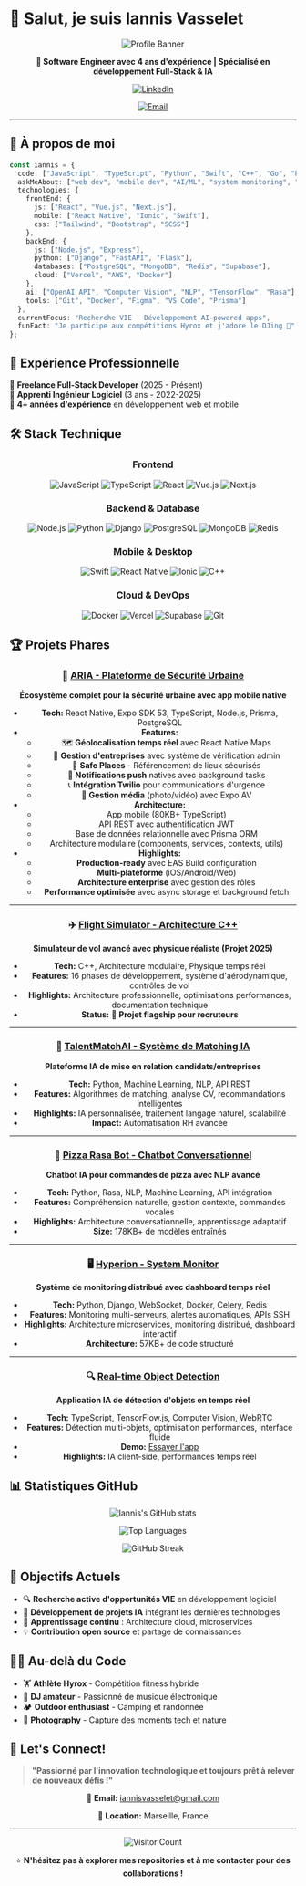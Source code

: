 # 👋 Salut, je suis Iannis Vasselet

<div align="center">
  
  ![Profile Banner](https://nude-project.com/cdn/shop/files/BANNER_HOME_HORIZONTAL_d1953723-c27d-49bc-83f3-c0025565e504.png?v=1760625717&width=2208)
  
  **🎯 Software Engineer avec 4 ans d'expérience | Spécialisé en développement Full-Stack & IA**
  
  [![LinkedIn](https://img.shields.io/badge/LinkedIn-0077B5?style=for-the-badge&logo=linkedin&logoColor=white)](https://linkedin.com/in/iannis-vasselet)
  <!-- [![Portfolio](https://img.shields.io/badge/Portfolio-FF7139?style=for-the-badge&logo=Firefox-Browser&logoColor=white)](https://portfolio-iannis-vasselet.vercel.app) -->
  [![Email](https://img.shields.io/badge/Email-D14836?style=for-the-badge&logo=gmail&logoColor=white)](mailto:iannisvasselet@gmail.com)
  
</div>

---

## 🚀 À propos de moi

```typescript
const iannis = {
  code: ["JavaScript", "TypeScript", "Python", "Swift", "C++", "Go", "PHP"],
  askMeAbout: ["web dev", "mobile dev", "AI/ML", "system monitoring", "freelancing"],
  technologies: {
    frontEnd: {
      js: ["React", "Vue.js", "Next.js"],
      mobile: ["React Native", "Ionic", "Swift"],
      css: ["Tailwind", "Bootstrap", "SCSS"]
    },
    backEnd: {
      js: ["Node.js", "Express"],
      python: ["Django", "FastAPI", "Flask"],
      databases: ["PostgreSQL", "MongoDB", "Redis", "Supabase"],
      cloud: ["Vercel", "AWS", "Docker"]
    },
    ai: ["OpenAI API", "Computer Vision", "NLP", "TensorFlow", "Rasa"],
    tools: ["Git", "Docker", "Figma", "VS Code", "Prisma"]
  },
  currentFocus: "Recherche VIE | Développement AI-powered apps",
  funFact: "Je participe aux compétitions Hyrox et j'adore le DJing 🎵"
};
```

## 💼 Expérience Professionnelle

🔹 **Freelance Full-Stack Developer** (2025 - Présent)  
🔹 **Apprenti Ingénieur Logiciel** (3 ans - 2022-2025)  
🔹 **4+ années d'expérience** en développement web et mobile

## 🛠️ Stack Technique

<div align="center">

### Frontend
![JavaScript](https://img.shields.io/badge/JavaScript-F7DF1E?style=for-the-badge&logo=javascript&logoColor=black)
![TypeScript](https://img.shields.io/badge/TypeScript-007ACC?style=for-the-badge&logo=typescript&logoColor=white)
![React](https://img.shields.io/badge/React-20232A?style=for-the-badge&logo=react&logoColor=61DAFB)
![Vue.js](https://img.shields.io/badge/Vue.js-35495E?style=for-the-badge&logo=vue.js&logoColor=4FC08D)
![Next.js](https://img.shields.io/badge/Next.js-000000?style=for-the-badge&logo=next.js&logoColor=white)

### Backend & Database
![Node.js](https://img.shields.io/badge/Node.js-43853D?style=for-the-badge&logo=node.js&logoColor=white)
![Python](https://img.shields.io/badge/Python-3776AB?style=for-the-badge&logo=python&logoColor=white)
![Django](https://img.shields.io/badge/Django-092E20?style=for-the-badge&logo=django&logoColor=white)
![PostgreSQL](https://img.shields.io/badge/PostgreSQL-316192?style=for-the-badge&logo=postgresql&logoColor=white)
![MongoDB](https://img.shields.io/badge/MongoDB-4EA94B?style=for-the-badge&logo=mongodb&logoColor=white)
![Redis](https://img.shields.io/badge/Redis-DC382D?style=for-the-badge&logo=redis&logoColor=white)

### Mobile & Desktop
![Swift](https://img.shields.io/badge/Swift-FA7343?style=for-the-badge&logo=swift&logoColor=white)
![React Native](https://img.shields.io/badge/React_Native-20232A?style=for-the-badge&logo=react&logoColor=61DAFB)
![Ionic](https://img.shields.io/badge/Ionic-3880FF?style=for-the-badge&logo=ionic&logoColor=white)
![C++](https://img.shields.io/badge/C++-00599C?style=for-the-badge&logo=c%2B%2B&logoColor=white)

### Cloud & DevOps
![Docker](https://img.shields.io/badge/Docker-2496ED?style=for-the-badge&logo=docker&logoColor=white)
![Vercel](https://img.shields.io/badge/Vercel-000000?style=for-the-badge&logo=vercel&logoColor=white)
![Supabase](https://img.shields.io/badge/Supabase-181818?style=for-the-badge&logo=supabase&logoColor=white)
![Git](https://img.shields.io/badge/Git-F05032?style=for-the-badge&logo=git&logoColor=white)

</div>

## 🏆 Projets Phares

<div align="center">

### 🚀 [ARIA - Plateforme de Sécurité Urbaine](https://github.com/IannisVasselet/Aria-new-app)
**Écosystème complet pour la sécurité urbaine avec app mobile native**
- **Tech:** React Native, Expo SDK 53, TypeScript, Node.js, Prisma, PostgreSQL
- **Features:** 
  - 🗺️ **Géolocalisation temps réel** avec React Native Maps
  - 🏢 **Gestion d'entreprises** avec système de vérification admin
  - 📍 **Safe Places** - Référencement de lieux sécurisés
  - 🔔 **Notifications push** natives avec background tasks
  - 📞 **Intégration Twilio** pour communications d'urgence
  - 🎥 **Gestion média** (photo/vidéo) avec Expo AV
- **Architecture:** 
  - App mobile (80KB+ TypeScript)
  - API REST avec authentification JWT
  - Base de données relationnelle avec Prisma ORM
  - Architecture modulaire (components, services, contexts, utils)
- **Highlights:** 
  - **Production-ready** avec EAS Build configuration
  - **Multi-plateforme** (iOS/Android/Web)
  - **Architecture enterprise** avec gestion des rôles
  - **Performance optimisée** avec async storage et background fetch

---

### ✈️ [Flight Simulator - Architecture C++](https://github.com/IannisVasselet/flight-sim-plan)
**Simulateur de vol avancé avec physique réaliste (Projet 2025)**
- **Tech:** C++, Architecture modulaire, Physique temps réel
- **Features:** 16 phases de développement, système d'aérodynamique, contrôles de vol
- **Highlights:** Architecture professionnelle, optimisations performances, documentation technique
- **Status:** 🚀 **Projet flagship pour recruteurs**

---

### 🤖 [TalentMatchAI - Système de Matching IA](https://github.com/IannisVasselet/TalentMatchAI)
**Plateforme IA de mise en relation candidats/entreprises**
- **Tech:** Python, Machine Learning, NLP, API REST
- **Features:** Algorithmes de matching, analyse CV, recommandations intelligentes
- **Highlights:** IA personnalisée, traitement langage naturel, scalabilité
- **Impact:** Automatisation RH avancée

---

### 🍕 [Pizza Rasa Bot - Chatbot Conversationnel](https://github.com/IannisVasselet/pizza_rasa_bot)
**Chatbot IA pour commandes de pizza avec NLP avancé**
- **Tech:** Python, Rasa, NLP, Machine Learning, API intégration
- **Features:** Compréhension naturelle, gestion contexte, commandes vocales
- **Highlights:** Architecture conversationnelle, apprentissage adaptatif
- **Size:** 178KB+ de modèles entraînés

---

### 🖥️ [Hyperion - System Monitor](https://github.com/IannisVasselet/Hyperion)
**Système de monitoring distribué avec dashboard temps réel**
- **Tech:** Python, Django, WebSocket, Docker, Celery, Redis
- **Features:** Monitoring multi-serveurs, alertes automatiques, APIs SSH
- **Highlights:** Architecture microservices, monitoring distribué, dashboard interactif
- **Architecture:** 57KB+ de code structuré

---

### 🔍 [Real-time Object Detection](https://github.com/IannisVasselet/real-time-object-detection)
**Application IA de détection d'objets en temps réel**
- **Tech:** TypeScript, TensorFlow.js, Computer Vision, WebRTC
- **Features:** Détection multi-objets, optimisation performances, interface fluide
- **Demo:** [Essayer l'app](https://real-time-object-detection-rose.vercel.app)
- **Highlights:** IA client-side, performances temps réel

</div>

## 📊 Statistiques GitHub

<div align="center">
  
  ![Iannis's GitHub stats](https://github-readme-stats.vercel.app/api?username=IannisVasselet&show_icons=true&theme=tokyonight&hide_border=true&bg_color=0D1117)
  
  ![Top Languages](https://github-readme-stats.vercel.app/api/top-langs/?username=IannisVasselet&layout=compact&theme=tokyonight&hide_border=true&bg_color=0D1117)
  
  ![GitHub Streak](https://github-readme-streak-stats.herokuapp.com/?user=IannisVasselet&theme=tokyonight&hide_border=true&background=0D1117)
  
</div>

## 🎯 Objectifs Actuels

- 🔍 **Recherche active d'opportunités VIE** en développement logiciel
- 🚀 **Développement de projets IA** intégrant les dernières technologies
- 🌱 **Apprentissage continu** : Architecture cloud, microservices
- 💡 **Contribution open source** et partage de connaissances

## 🏃‍♂️ Au-delà du Code

- 🏋️ **Athlète Hyrox** - Compétition fitness hybride
- 🎵 **DJ amateur** - Passionné de musique électronique
- 🏕️ **Outdoor enthusiast** - Camping et randonnée
- 📸 **Photography** - Capture des moments tech et nature

## 💬 Let's Connect!

> **"Passionné par l'innovation technologique et toujours prêt à relever de nouveaux défis !"**

<div align="center">
  
  📧 **Email:** iannisvasselet@gmail.com  
  <!-- 🌐 **Portfolio:** [portfolio-iannis-vasselet.vercel.app](https://portfolio-iannis-vasselet.vercel.app)   -->
  📍 **Location:** Marseille, France  
  
  ---
  
  ![Visitor Count](https://komarev.com/ghpvc/?username=IannisVasselet&color=58A6FF&style=for-the-badge)
  
  ⭐️ **N'hésitez pas à explorer mes repositories et à me contacter pour des collaborations !**
  
</div>
